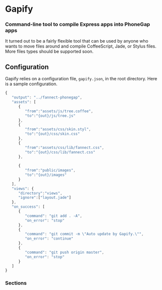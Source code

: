 # Gapify
### Command-line tool to compile Express apps into PhoneGap apps

It turned out to be a fairly flexible tool that can be used by anyone who wants to move files around and compile CoffeeScript, Jade, or Stylus files. More files types should be supported soon.

## Configuration

Gapify relies on a configuration file, `gapify.json`, in the root directory. Here is a sample configuration.

```javascript
{
   "output": "../fannect-phonegap",
   "assets": [
      {
         "from":"assets/js/tree.coffee",
         "to":"{out}/js/tree.js"
      },
      {
         "from":"assets/css/skin.styl",
         "to":"{out}/css/skin.css"
      },
      {
         "from":"assets/css/lib/fannect.css",
         "to":"{out}/css/lib/fannect.css"
      },
      
      {
         "from":"public/images",
         "to":"{out}/images"
      }
   ],
   "views": {
      "directory":"views",
      "ignore":["layout.jade"]
   },
   "on_success": [
      {
         "command": "git add . -A",
         "on_error": "stop"
      },
      {
         "command": "git commit -m \"Auto update by Gapify.\"",
         "on_error": "continue"
      },
      {
         "command": "git push origin master",
         "on_error": "stop"
      }
   ]
}
```

### Sections